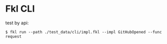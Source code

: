 # Fkl  CLI

test by api:

```
$ fkl run --path ./test_data/cli/impl.fkl --impl GitHubOpened --func request
```
